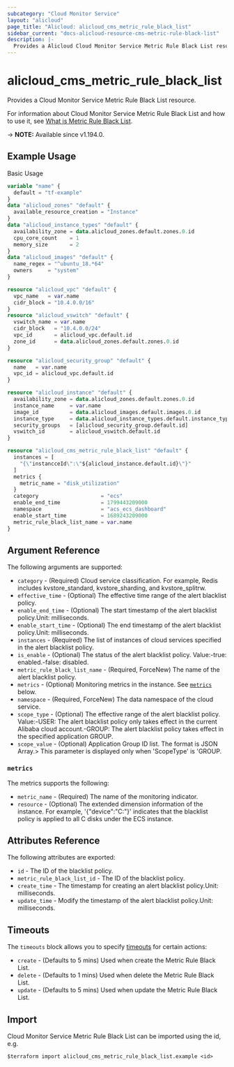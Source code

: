 ```yaml
---
subcategory: "Cloud Monitor Service"
layout: "alicloud"
page_title: "Alicloud: alicloud_cms_metric_rule_black_list"
sidebar_current: "docs-alicloud-resource-cms-metric-rule-black-list"
description: |-
  Provides a Alicloud Cloud Monitor Service Metric Rule Black List resource.
---
```


# alicloud_cms_metric_rule_black_list

Provides a Cloud Monitor Service Metric Rule Black List resource.

For information about Cloud Monitor Service Metric Rule Black List and how to use it, see [What is Metric Rule Black List](https://www.alibabacloud.com/help/en/cloudmonitor/latest/describemetricruleblacklist).

-> **NOTE:** Available since v1.194.0.

## Example Usage

Basic Usage

```terraform
variable "name" {
  default = "tf-example"
}
data "alicloud_zones" "default" {
  available_resource_creation = "Instance"
}
data "alicloud_instance_types" "default" {
  availability_zone = data.alicloud_zones.default.zones.0.id
  cpu_core_count    = 1
  memory_size       = 2
}
data "alicloud_images" "default" {
  name_regex = "^ubuntu_18.*64"
  owners     = "system"
}

resource "alicloud_vpc" "default" {
  vpc_name   = var.name
  cidr_block = "10.4.0.0/16"
}
resource "alicloud_vswitch" "default" {
  vswitch_name = var.name
  cidr_block   = "10.4.0.0/24"
  vpc_id       = alicloud_vpc.default.id
  zone_id      = data.alicloud_zones.default.zones.0.id
}

resource "alicloud_security_group" "default" {
  name   = var.name
  vpc_id = alicloud_vpc.default.id
}

resource "alicloud_instance" "default" {
  availability_zone = data.alicloud_zones.default.zones.0.id
  instance_name     = var.name
  image_id          = data.alicloud_images.default.images.0.id
  instance_type     = data.alicloud_instance_types.default.instance_types.0.id
  security_groups   = [alicloud_security_group.default.id]
  vswitch_id        = alicloud_vswitch.default.id
}

resource "alicloud_cms_metric_rule_black_list" "default" {
  instances = [
    "{\"instancceId\":\"${alicloud_instance.default.id}\"}"
  ]
  metrics {
    metric_name = "disk_utilization"
  }
  category                    = "ecs"
  enable_end_time             = 1799443209000
  namespace                   = "acs_ecs_dashboard"
  enable_start_time           = 1689243209000
  metric_rule_black_list_name = var.name
}
```

## Argument Reference

The following arguments are supported:
* `category` - (Required) Cloud service classification. For example, Redis includes kvstore_standard, kvstore_sharding, and kvstore_splitrw.
* `effective_time` - (Optional) The effective time range of the alert blacklist policy.
* `enable_end_time` - (Optional) The start timestamp of the alert blacklist policy.Unit: milliseconds.
* `enable_start_time` - (Optional) The end timestamp of the alert blacklist policy.Unit: milliseconds.
* `instances` - (Required) The list of instances of cloud services specified in the alert blacklist policy.
* `is_enable` - (Optional) The status of the alert blacklist policy. Value:-true: enabled.-false: disabled.
* `metric_rule_black_list_name` - (Required, ForceNew) The name of the alert blacklist policy.
* `metrics` - (Optional) Monitoring metrics in the instance. See [`metrics`](#metrics) below. 
* `namespace` - (Required, ForceNew) The data namespace of the cloud service.
* `scope_type` - (Optional) The effective range of the alert blacklist policy. Value:-USER: The alert blacklist policy only takes effect in the current Alibaba cloud account.-GROUP: The alert blacklist policy takes effect in the specified application GROUP.
* `scope_value` - (Optional) Application Group ID list. The format is JSON Array.> This parameter is displayed only when 'ScopeType' is 'GROUP.

### `metrics`

The metrics supports the following:
* `metric_name` - (Required) The name of the monitoring indicator.
* `resource` - (Optional) The extended dimension information of the instance. For example, '{"device":"C:"}' indicates that the blacklist policy is applied to all C disks under the ECS instance.



## Attributes Reference

The following attributes are exported:

* `id` - The ID of the blacklist policy.
* `metric_rule_black_list_id` - The ID of the blacklist policy.
* `create_time` - The timestamp for creating an alert blacklist policy.Unit: milliseconds.
* `update_time` - Modify the timestamp of the alert blacklist policy.Unit: milliseconds.

## Timeouts

The `timeouts` block allows you to specify [timeouts](https://www.terraform.io/docs/configuration-0-11/resources.html#timeouts) for certain actions:
* `create` - (Defaults to 5 mins) Used when create the Metric Rule Black List.
* `delete` - (Defaults to 1 mins) Used when delete the Metric Rule Black List.
* `update` - (Defaults to 5 mins) Used when update the Metric Rule Black List.

## Import

Cloud Monitor Service Metric Rule Black List can be imported using the id, e.g.

```shell
$terraform import alicloud_cms_metric_rule_black_list.example <id>
```